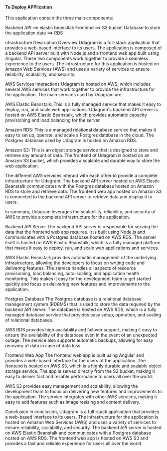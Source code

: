 
#### To Deploy APPlication 


This application contain the three main components:

Backend API ==> elastic beanstlak
Frontend  ==> S3 bucket
Database to store the application data ==> RDS


nfrastructure Description
Overview
Udagram is a full-stack application that provides a web-based interface to its users. The application is composed of a backend API server built with Node.js and a frontend web app built using Angular. These two components work together to provide a seamless experience to the users. The infrastructure for this application is hosted on Amazon Web Services (AWS) and uses a variety of services to ensure reliability, scalability, and security.

AWS Services Interactions
Udagram is hosted on AWS, which includes several AWS services that work together to provide the infrastructure for the application. The main services used by Udagram are:

AWS Elastic Beanstalk: This is a fully managed service that makes it easy to deploy, run, and scale web applications. Udagram's backend API server is hosted on AWS Elastic Beanstalk, which provides automatic capacity provisioning and load balancing for the server.

Amazon RDS: This is a managed relational database service that makes it easy to set up, operate, and scale a Postgres database in the cloud. The Postgres database used by Udagram is hosted on Amazon RDS.

Amazon S3: This is an object storage service that is designed to store and retrieve any amount of data. The frontend of Udagram is hosted on an Amazon S3 bucket, which provides a scalable and durable way to store the web application.

The different AWS services interact with each other to provide a complete infrastructure for Udagram. The backend API server hosted on AWS Elastic Beanstalk communicates with the Postgres database hosted on Amazon RDS to store and retrieve data. The frontend web app hosted on Amazon S3 is connected to the backend API server to retrieve data and display it to users.

In summary, Udagram leverages the scalability, reliability, and security of AWS to provide a complete infrastructure for the application.

Backend API Server
The backend API server is responsible for serving the data that the frontend web app requires. It is built using Node.js and communicates with a Postgres database hosted on AWS RDS. The server itself is hosted on AWS Elastic Beanstalk, which is a fully managed platform that makes it easy to deploy, run, and scale web applications and services.

AWS Elastic Beanstalk provides automatic management of the underlying infrastructure, allowing the developers to focus on writing code and delivering features. The service handles all aspects of resource provisioning, load balancing, auto-scaling, and application health monitoring. This makes it easy for the development team to get started quickly and focus on delivering new features and improvements to the application.

Postgres Database
The Postgres database is a relational database management system (RDBMS) that is used to store the data required by the backend API server. The database is hosted on AWS RDS, which is a fully managed database service that provides easy setup, operation, and scaling of relational databases.

AWS RDS provides high availability and failover support, making it easy to ensure the availability of the database even in the event of an unexpected outage. The service also supports automatic backups, allowing for easy recovery of data in case of data loss.

Frontend Web App
The frontend web app is built using Angular and provides a web-based interface for the users of the application. The frontend is hosted on AWS S3, which is a highly durable and scalable object storage service. The app is served directly from the S3 bucket, making it easy to deliver fast and reliable performance to users all over the world.

AWS S3 provides easy management and scalability, allowing the development team to focus on delivering new features and improvements to the application. The service integrates with other AWS services, making it easy to add features such as image resizing and content delivery.

Conclusion
In conclusion, Udagram is a full-stack application that provides a web-based interface to its users. The infrastructure for the application is hosted on Amazon Web Services (AWS) and uses a variety of services to ensure reliability, scalability, and security. The backend API server is hosted on AWS Elastic Beanstalk and communicates with a Postgres database hosted on AWS RDS. The frontend web app is hosted on AWS S3 and provides a fast and reliable experience for users all over the world.